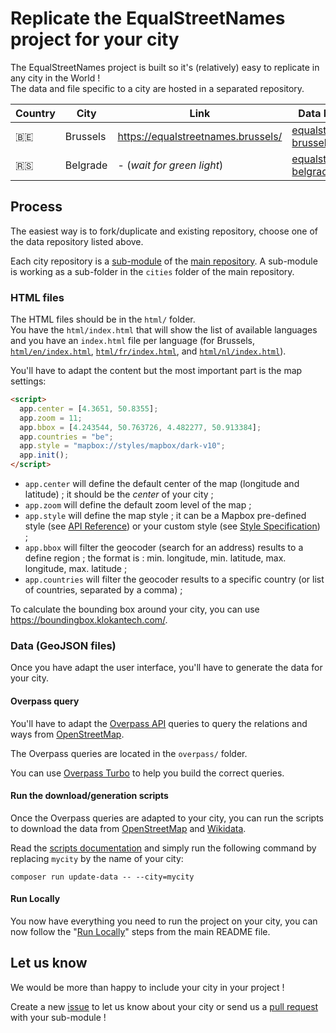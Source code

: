 # Replicate the EqualStreetNames project for your city

The EqualStreetNames project is built so it's (relatively) easy to replicate in any city in the World !  
The data and file specific to a city are hosted in a separated repository.

| Country | City     | Link                               | Data Repository                                                                           | Maintainer     |
| ------- | -------- | ---------------------------------- | ----------------------------------------------------------------------------------------- | -------------- |
| 🇧🇪      | Brussels | https://equalstreetnames.brussels/ | [equalstreetnames-brussels](https://github.com/openknowledgebe/equalstreetnames-brussels) | @jbelien       |
| 🇷🇸      | Belgrade | - (_wait for green light_)         | [equalstreetnames-belgrade](https://github.com/stalker314314/equalstreetnames-belgrade)   | @stalker314314 |

## Process

The easiest way is to fork/duplicate and existing repository, choose one of the data repository listed above.

Each city repository is a [sub-module](https://git-scm.com/book/en/v2/Git-Tools-Submodules) of the [main repository](https://github.com/openknowledgebe/equalstreetnames). A sub-module is working as a sub-folder in the `cities` folder of the main repository.

### HTML files

The HTML files should be in the `html/` folder.  
You have the `html/index.html` that will show the list of available languages and you have an `index.html` file per language (for Brussels, [`html/en/index.html`](https://github.com/openknowledgebe/equalstreetnames-brussels/blob/master/html/en/index.html), [`html/fr/index.html`](https://github.com/openknowledgebe/equalstreetnames-brussels/blob/master/html/fr/index.html), and [`html/nl/index.html`](https://github.com/openknowledgebe/equalstreetnames-brussels/blob/master/html/nl/index.html)).

You'll have to adapt the content but the most important part is the map settings:

```html
<script>
  app.center = [4.3651, 50.8355];
  app.zoom = 11;
  app.bbox = [4.243544, 50.763726, 4.482277, 50.913384];
  app.countries = "be";
  app.style = "mapbox://styles/mapbox/dark-v10";
  app.init();
</script>
```

- `app.center` will define the default center of the map (longitude and latitude) ; it should be the _center_ of your city ;
- `app.zoom` will define the default zoom level of the map ;
- `app.style` will define the map style ; it can be a Mapbox pre-defined style (see [API Reference](https://docs.mapbox.com/mapbox-gl-js/api/#map)) or your custom style (see [Style Specification](https://docs.mapbox.com/mapbox-gl-js/style-spec/)) ;
- `app.bbox` will filter the geocoder (search for an address) results to a define region ; the format is : min. longitude, min. latitude, max. longitude, max. latitude ;
- `app.countries` will filter the geocoder results to a specific country (or list of countries, separated by a comma) ;

To calculate the bounding box around your city, you can use <https://boundingbox.klokantech.com/>.

### Data (GeoJSON files)

Once you have adapt the user interface, you'll have to generate the data for your city.

#### Overpass query

You'll have to adapt the [Overpass API](https://wiki.openstreetmap.org/wiki/Overpass_API) queries to query the relations and ways from [OpenStreetMap](https://openstreetmap.org).

The Overpass queries are located in the `overpass/` folder.

You can use [Overpass Turbo](https://overpass-turbo.eu/) to help you build the correct queries.

#### Run the download/generation scripts

Once the Overpass queries are adapted to your city, you can run the scripts to download the data from [OpenStreetMap](https://openstreetmap.org) and [Wikidata](https://www.wikidata.org/).

Read the [scripts documentation](./scripts/README.md) and simply run the following command by replacing `mycity` by the name of your city:

```
composer run update-data -- --city=mycity
```

#### Run Locally

You now have everything you need to run the project on your city, you can now follow the "[Run Locally](../README.md#run-locally)" steps from the main README file.

## Let us know

We would be more than happy to include your city in your project !

Create a new [issue](https://github.com/openknowledgebe/equalstreetnames/issues) to let us know about your city or send us a [pull request](https://github.com/openknowledgebe/equalstreetnames/pulls) with your sub-module !
